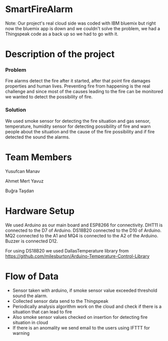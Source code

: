 # SmartFireAlarm

Note: Our project's real cloud side was coded with IBM bluemix but right now the bluemix app is down and we couldn't solve the problem, we had a Thingspeak code as a back up so we had to go with it.

# Description of the project

### Problem

Fire alarms detect the fire after it started, after that point fire damages properties and human lives. Preventing fire from happening is the real challenge and since most of the causes leading to the fire can be monitored we wanted to detect the possibility of fire.

### Solution

We used smoke sensor for detecting the fire situation and gas sensor, temperature, humidity sensor for detecting possibility of fire and warn people about the situation and the cause of the fire possibility and if fire detected the sound the alarms.

# Team Members

Yusufcan Manav

Ahmet Mert Yavuz

Buğra Taşdan

# Hardware Setup

We used Arduino as our main board and ESP8266 for connectivity. DHT11 is connected to the D7 of Arduino. DS18B20 connected to the D10 of Arduino. MQ2 connected to the A1 and MQ4 is connected to the A2 of the Arduino. Buzzer is connected D12.

For using DS18B20 we used DallasTemperature library from https://github.com/milesburton/Arduino-Temperature-Control-Library

# Flow of Data

- Sensor taken with arduino, if smoke sensor value exceeded threshold sound the alarm.
- Collected sensor data send to the Thingspeak
- Periodically analysis algorithm work on the cloud and check if there is a situation that can lead to fire
- Also smoke sensor values checked on insertion for detecting fire situation in cloud
- If there is an anomality we send email to the users using IFTTT for warning


